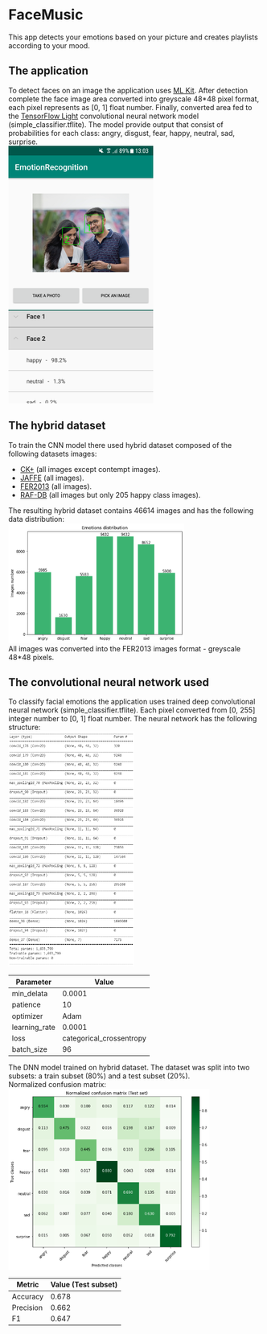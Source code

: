# FaceMusic
This app detects your emotions based on your picture and creates playlists according to your mood.  

## The application
To detect faces on an image the application uses [ML Kit](https://developers.google.com/ml-kit).
After detection complete the face image area converted into greyscale 48*48 pixel format, each pixel represents as [0, 1] float number.
Finally, converted area fed to the [TensorFlow Light](https://www.tensorflow.org/lite/guide) convolutional neural network model (simple_classifier.tflite).
The model provide output that consist of probabilities for each class: angry, disgust, fear, happy, neutral, sad, surprise.  
<img src="/images/example.png" width="288" height="512">

## The hybrid dataset
To train the CNN model there used hybrid dataset composed of the following datasets images:
- [CK+](https://www.researchgate.net/publication/224165246_The_Extended_Cohn-Kanade_Dataset_CK_A_complete_dataset_for_action_unit_and_emotion-specified_expression) (all images except contempt images).  
- [JAFFE](https://zenodo.org/record/3451524#.XuHa20UzZPY) (all images).  
- [FER2013](https://www.kaggle.com/deadskull7/fer2013) (all images).  
- [RAF-DB](http://whdeng.cn/RAF/model1.html) (all images but only 205 happy class images).  

The resulting hybrid dataset contains 46614 images and has the following data distribution:  
<img src="/images/data_distribution.png"  width="350" height="238">  
All images was converted into the FER2013 images format - greyscale 48*48 pixels.  

## The convolutional neural network used
To classify facial emotions the application uses trained deep convolutional neural network (simple_classifier.tflite).
Each pixel converted from [0, 255] integer number to [0, 1] float number.
The neural network has the following structure:  
<img src="/images/dnn_structure.png"  width="250" height="468">  

| Parameter | Value |
| --- | --- |
|  min_delata | 0.0001 |
| patience | 10 |
| optimizer | Adam |
| learning_rate | 0.0001 |
| loss | categorical_crossentropy |
| batch_size | 96 |

The DNN model trained on hybrid dataset. The dataset was split into two subsets: a train subset (80%) and a test subset (20%).  
Normalized confusion matrix:  
<img src="/images/normalized_confusion_matrix.png"  width="400" height="360">  

| Metric | Value (Test subset) |
| --- | --- |
| Accuracy | 0.678 |
| Precision | 0.662 |
| F1 | 0.647 |
